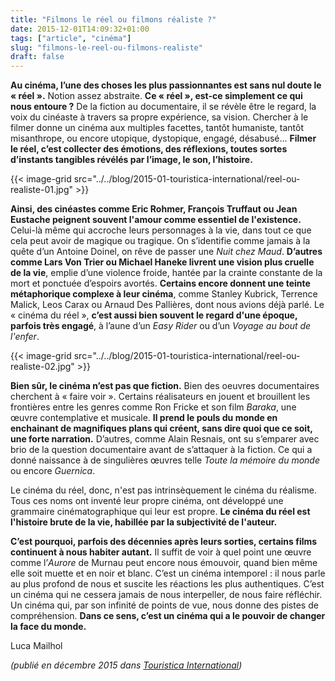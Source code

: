 ```yaml
---
title: "Filmons le réel ou filmons réaliste ?"
date: 2015-12-01T14:09:32+01:00
tags: ["article", "cinéma"]
slug: "filmons-le-reel-ou-filmons-realiste"
draft: false
---
```


**Au cinéma, l’une des choses les plus passionnantes est sans nul doute le « réel ».** Notion assez abstraite. **Ce « réel », est-ce simplement ce qui nous entoure ?** De la fiction au documentaire, il se révèle être le regard, la voix du cinéaste à travers sa propre expérience, sa vision. Chercher à le filmer donne un cinéma aux multiples facettes, tantôt humaniste, tantôt misanthrope, ou encore utopique, dystopique, engagé, désabusé... **Filmer le réel, c’est collecter des émotions, des réflexions, toutes sortes d’instants tangibles révélés par l’image, le son, l’histoire.**

{{< image-grid src="../../blog/2015-01-touristica-international/reel-ou-realiste-01.jpg" >}}

**Ainsi, des cinéastes comme Eric Rohmer, François Truffaut ou Jean Eustache peignent souvent l'amour comme essentiel de l'existence.** Celui-là même qui accroche leurs personnages à la vie, dans tout ce que cela peut avoir de magique ou tragique. On s’identifie comme jamais à la quête d’un Antoine Doinel, on rêve de passer une *Nuit chez Maud*. **D’autres comme Lars Von Trier ou Michael Haneke livrent une vision plus cruelle de la vie**, emplie d’une violence froide, hantée par la crainte constante de la mort et ponctuée d’espoirs avortés. **Certains encore donnent une teinte métaphorique complexe à leur cinéma**, comme Stanley Kubrick, Terrence Malick, Leos Carax ou Arnaud Des Pallières, dont nous avions déjà parlé. Le « cinéma du réel », **c’est aussi bien souvent le regard d'une époque, parfois très engagé**, à l’aune d’un *Easy Rider* ou d’un *Voyage au bout de l'enfer*.

{{< image-grid src="../../blog/2015-01-touristica-international/reel-ou-realiste-02.jpg" >}}

**Bien sûr, le cinéma n’est pas que fiction.** Bien des oeuvres documentaires cherchent à « faire voir ». Certains réalisateurs en jouent et brouillent les frontières entre les genres comme Ron Fricke et son film *Baraka*, une œuvre contemplative et musicale. **Il prend le pouls du monde en enchainant de magnifiques plans qui créent, sans dire quoi que ce soit, une forte narration.** D’autres, comme Alain Resnais, ont su s’emparer avec brio de la question documentaire avant de s’attaquer à la fiction. Ce qui a donné naissance à de singulières œuvres telle *Toute la mémoire du monde* ou encore *Guernica*.

Le cinéma du réel, donc, n'est pas intrinsèquement le cinéma du réalisme. Tous ces noms ont inventé leur propre cinéma, ont développé une grammaire cinématographique qui leur est propre. **Le cinéma du réel est l'histoire brute de la vie, habillée par la subjectivité de l'auteur.**

**C’est pourquoi, parfois des décennies après leurs sorties, certains films continuent à nous habiter autant.** Il suffit de voir à quel point une œuvre comme l’*Aurore* de Murnau peut encore nous émouvoir, quand bien même elle soit muette et en noir et blanc. C’est un cinéma intemporel : il nous parle au plus profond de nous et suscite les réactions les plus authentiques. C’est un cinéma qui ne cessera jamais de nous interpeller, de nous faire réfléchir. Un cinéma qui, par son infinité de points de vue, nous donne des pistes de compréhension. **Dans ce sens, c’est un cinéma qui a le pouvoir de changer la face du monde.**

Luca Mailhol

*(publié en décembre 2015 dans [Touristica International](https://fr.calameo.com/read/000722691aac0b1794f32))*

